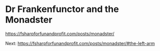 # Dr Frankenfunctor and the Monadster

https://fsharpforfunandprofit.com/posts/monadster/

Next: https://fsharpforfunandprofit.com/posts/monadster/#the-left-arm
